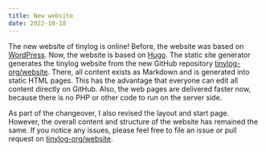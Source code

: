 ```yaml
---
title: New website
date: 2022-10-18
---
```


The new website of tinylog is online! Before, the website was based on [WordPress](https://wordpress.com/). Now, the website is based on [Hugo](https://gohugo.io/). The static site generator generates the tinylog website from the new GitHub repository [tinylog-org/website](https://github.com/tinylog-org/website). There, all content exists as Markdown and is generated into static HTML pages. This has the advantage that everyone can edit all content directly on GitHub. Also, the web pages are delivered faster now, because there is no PHP or other code to run on the server side.

As part of the changeover, I also revised the layout and start page. However, the overall content and structure of the website has remained the same. If you notice any issues, please feel free to file an issue or pull request on [tinylog-org/website](https://github.com/tinylog-org/website).
